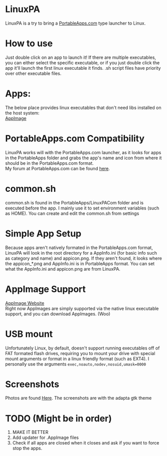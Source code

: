 # LinuxPA
LinuxPA is a try to bring a [PortableApps.com](http://portableapps.com) type launcher to Linux.  

# How to use
Just double click on an app to launch it! If there are multiple executables, you can either select the specific executable, or if you just double click the app it'll launch the first linux executable it finds. .sh script files have priority over other executable files.

# Apps:
The below place provides linux executables that don't need libs installed on the host system:  
[AppImage](https://bintray.com/probono/AppImages)  

# PortableApps.com Compatibility
LinuxPA works will with the PortableApps.com launcher, as it looks for apps in the PortableApps folder and grabs the app's name and icon from where it should be in the PortableApps.com format.  
My forum at PortableApps.com can be found [here](http://portableapps.com/node/54998).  

# common.sh
common.sh is found in the PortableApps/LinuxPACom folder and is executed before the app. I mainly use it to set environment variables (such as HOME). You can create and edit the common.sh from settings  

# Simple App Setup
Because apps aren't natively formated in the PortableApps.com format, LinuxPA will look in the root directory for a AppInfo.ini (for basic info such as category and name) and appicon.png. If they aren't found, it looks where the appicon_\*.png and AppInfo.ini is in PortableApps format. You can set what the AppInfo.ini and appicon.png are from LinuxPA.  

# AppImage Support
[AppImage Website](http://appimage.org)  
Right now AppImages are simply supported via the native linux executable support, and you can download AppImages. (Woo)

# USB mount
Unfortunately Linux, by default, doesn't support running executables off of FAT formated flash drives, requiring you to mount your drive with special mount arguments or format in a linux friendly format (such as EXT4). I personally use the arguments `exec,noauto,nodev,nosuid,umask=0000`  

# Screenshots
Photos are found [Here](https://goo.gl/photos/VtBUL6DyZTMidj5n6). The screenshots are with the adapta gtk theme

# TODO (Might be in order)
1. MAKE IT BETTER  
1. Add updater for .AppImage files  
1. Check if all apps are closed when it closes and ask if you want to force stop the apps.  
